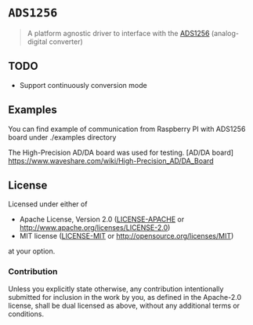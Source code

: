 # `ADS1256`

> A platform agnostic driver to interface with the  [ADS1256][] (analog-digital converter)

[ADS1256]: http://www.ti.com/product/ADS1256

## TODO

- Support continuously conversion mode


## Examples

You can find example of communication from Raspberry PI with  ADS1256 board under ./examples directory

The High-Precision AD/DA board was used for testing.
[AD/DA board] https://www.waveshare.com/wiki/High-Precision_AD/DA_Board

## License

Licensed under either of

- Apache License, Version 2.0 ([LICENSE-APACHE](LICENSE-APACHE) or
  http://www.apache.org/licenses/LICENSE-2.0)
- MIT license ([LICENSE-MIT](LICENSE-MIT) or http://opensource.org/licenses/MIT)

at your option.

### Contribution

Unless you explicitly state otherwise, any contribution intentionally submitted for inclusion in the
work by you, as defined in the Apache-2.0 license, shall be dual licensed as above, without any
additional terms or conditions.

